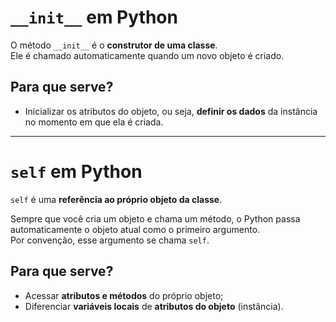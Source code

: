 # `__init__` em Python

O método `__init__` é o **construtor de uma classe**.  
Ele é chamado automaticamente quando um novo objeto é criado.

## Para que serve?

- Inicializar os atributos do objeto, ou seja, **definir os dados** da instância no momento em que ela é criada.

---

# `self` em Python

`self` é uma **referência ao próprio objeto da classe**.

Sempre que você cria um objeto e chama um método, o Python passa automaticamente o objeto atual como o primeiro argumento.  
Por convenção, esse argumento se chama `self`.

## Para que serve?

- Acessar **atributos e métodos** do próprio objeto;
- Diferenciar **variáveis locais** de **atributos do objeto** (instância).